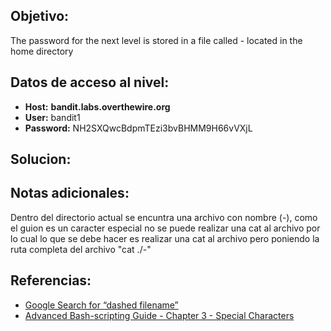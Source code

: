 ## Objetivo:
The password for the next level is stored in a file called - located in the home directory

## Datos de acceso al nivel:
- **Host:** **bandit.labs.overthewire.org** 
- **User:** bandit1 
- **Password:** NH2SXQwcBdpmTEzi3bvBHMM9H66vVXjL

## Solucion:

## Notas adicionales:
Dentro del directorio actual se encuntra una archivo con nombre (-), como el guion es un caracter especial no se puede realizar una cat al archivo por lo cual lo que se debe hacer es realizar una cat al archivo pero poniendo la ruta completa del archivo "cat ./-"    

## Referencias:
- [Google Search for “dashed filename”](https://www.google.com/search?q=dashed+filename)
- [Advanced Bash-scripting Guide - Chapter 3 - Special Characters](http://tldp.org/LDP/abs/html/special-chars.html)

